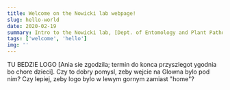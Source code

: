 ```yaml
---
title: Welcome on the Nowicki lab webpage!
slug: hello-world
date: 2020-02-19
summary: Intro to the Nowicki lab, [Dept. of Entomology and Plant Pathology at University of Tennessee](https://epp.tennessee.edu).
tags: ['welcome', 'hello']
img: ''
---
```


TU BEDZIE LOGO [Ania sie zgodzila; termin do konca przyszlegot ygodnia bo chore dzieci]. Czy to dobry pomysl, zeby wejcie na Glowna bylo pod nim? Czy lepiej, zeby logo bylo w lewym gornym zamiast "home"?

